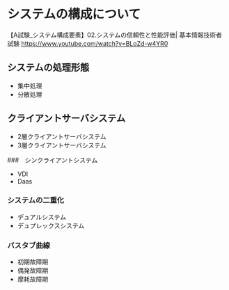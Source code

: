 # システムの構成について
【A試験_システム構成要素】02.システムの信頼性と性能評価| 基本情報技術者試験
https://www.youtube.com/watch?v=BLoZd-w4YR0

## システムの処理形態
  * 集中処理
  * 分散処理

## クライアントサーバシステム
  * 2層クライアントサーバシステム
  * 3層クライアントサーバシステム

###　シンクライアントシステム
  * VDI
  * Daas


### システムの二重化
   * デュアルシステム
   * デュプレックスシステム

### バスタブ曲線
  * 初期故障期
  * 偶発故障期
  * 摩耗故障期